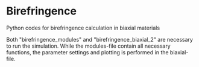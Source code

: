 # Birefringence
Python codes for birefringence calculation in biaxial materials

Both "birefringence_modules" and "birefringence_biaxial_2" are necessary to run the simulation.
While the modules-file contain all necessary functions, the parameter settings and plotting is performed in the biaxial-file.
